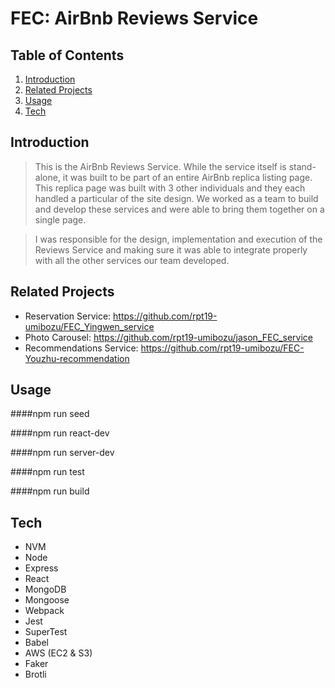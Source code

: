 # FEC: AirBnb Reviews Service

## Table of Contents

1. [Introduction](#Introduction)
1. [Related Projects](#Related-Projects)
1. [Usage](#Usage)
1. [Tech](#Tech)

## Introduction

> This is the AirBnb Reviews Service. While the service itself is stand-alone, it was built to be part of an entire AirBnb replica listing page. This replica page was built with 3 other individuals and they each handled a particular of the site design. We worked as a team to build and develop these services and were able to bring them together on a single page.

> I was responsible for the design, implementation and execution of the Reviews Service and making sure it was able to integrate properly with all the other services our team developed.

## Related Projects

  - Reservation Service: https://github.com/rpt19-umibozu/FEC_Yingwen_service
  - Photo Carousel: https://github.com/rpt19-umibozu/jason_FEC_service
  - Recommendations Service: https://github.com/rpt19-umibozu/FEC-Youzhu-recommendation

## Usage

####npm run seed

####npm run react-dev

####npm run server-dev

####npm run test

####npm run build


## Tech

- NVM
- Node
- Express
- React
- MongoDB
- Mongoose
- Webpack
- Jest
- SuperTest
- Babel
- AWS (EC2 & S3)
- Faker
- Brotli

